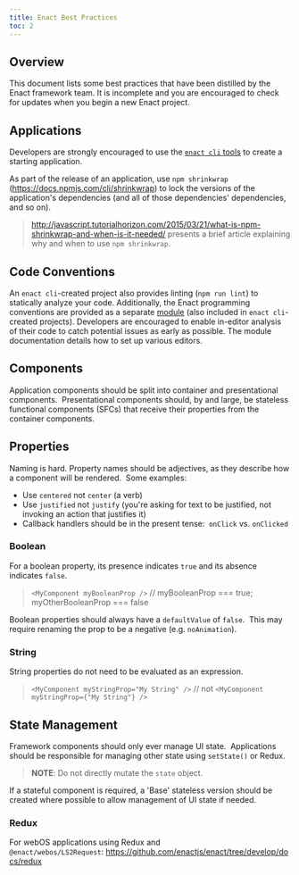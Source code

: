```yaml
---
title: Enact Best Practices
toc: 2
---
```


## Overview

This document lists some best practices that have been distilled by the Enact framework team.  It is incomplete and you
are encouraged to check for updates when you begin a new Enact project.

## Applications

Developers are strongly encouraged to use the [`enact cli` tools](https://github.com/enactjs/cli) to create a starting
application.

As part of the release of an application, use `npm shrinkwrap` (<a href="https://docs.npmjs.com/cli/shrinkwrap">https://docs.npmjs.com/cli/shrinkwrap</a>)
to lock the versions of the application's dependencies (and all of those dependencies' dependencies, and so on).

> <a href="http://javascript.tutorialhorizon.com/2015/03/21/what-is-npm-shrinkwrap-and-when-is-it-needed/">http://javascript.tutorialhorizon.com/2015/03/21/what-is-npm-shrinkwrap-and-when-is-it-needed/</a>
presents a brief article explaining why and when to use `npm shrinkwrap`.

## Code Conventions

An `enact cli`-created project also provides linting (`npm run lint`) to statically analyze your code.  Additionally, the Enact programming conventions are provided as a separate [module](https://github.com/enactjs/eslint-config-enact) (also included in `enact cli`-created projects).  Developers are encouraged to enable in-editor analysis of their code to catch potential issues as early as possible.  The module documentation details how to set up various editors.

## Components

Application components should be split into container and presentational components.  Presentational components should,
by and large, be stateless functional components (SFCs) that receive their properties from the container components.

## Properties

Naming is hard.  Property names should be adjectives, as they describe how a component will be rendered.  Some examples:
*   Use `centered` not `center` (a verb)
*   Use `justified` not `justify` (you're asking for text to be justified, not invoking an action that justifies it)
*   Callback handlers should be in the present tense:  `onClick` vs. `onClicked`

### Boolean

For a boolean property, its presence indicates `true` and its absence indicates `false`.
> `<MyComponent myBooleanProp />` // myBooleanProp === true; myOtherBooleanProp === false

Boolean properties should always have a `defaultValue` of `false`.  This may require renaming the prop to be a negative
(e.g. `noAnimation`).

### String

String properties do not need to be evaluated as an expression.
> `<MyComponent myStringProp="My String" />` // not `<MyComponent myStringProp={"My String"} />`

## State Management

Framework components should only ever manage UI state.  Applications should be responsible for managing other state using
`setState()` or Redux.
> **NOTE**: Do not directly mutate the `state` object.

If a stateful component is required, a 'Base' stateless version should be created where possible to allow management of
UI state if needed.

### Redux

For webOS applications using Redux and `@enact/webos/LS2Request`: <a href="https://github.com/enactjs/enact/tree/develop/docs/redux">https://github.com/enactjs/enact/tree/develop/docs/redux</a>
